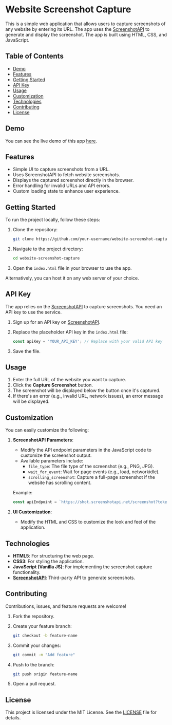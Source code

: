 # Website Screenshot Capture

This is a simple web application that allows users to capture screenshots of any website by entering its URL. The app uses the [ScreenshotAPI](https://screenshotapi.net/) to generate and display the screenshot. The app is built using HTML, CSS, and JavaScript.

## Table of Contents

- [Demo](#demo)
- [Features](#features)
- [Getting Started](#getting-started)
- [API Key](#api-key)
- [Usage](#usage)
- [Customization](#customization)
- [Technologies](#technologies)
- [Contributing](#contributing)
- [License](#license)

## Demo

You can see the live demo of this app [here](#).

## Features

- Simple UI to capture screenshots from a URL.
- Uses ScreenshotAPI to fetch website screenshots.
- Displays the captured screenshot directly in the browser.
- Error handling for invalid URLs and API errors.
- Custom loading state to enhance user experience.

## Getting Started

To run the project locally, follow these steps:

1. Clone the repository:

    ```bash
    git clone https://github.com/your-username/website-screenshot-capture.git
    ```

2. Navigate to the project directory:

    ```bash
    cd website-screenshot-capture
    ```

3. Open the `index.html` file in your browser to use the app.

Alternatively, you can host it on any web server of your choice.

## API Key

The app relies on the [ScreenshotAPI](https://screenshotapi.net/) to capture screenshots. You need an API key to use the service.

1. Sign up for an API key on [ScreenshotAPI](https://screenshotapi.net/signup).
2. Replace the placeholder API key in the `index.html` file:

    ```javascript
    const apiKey = 'YOUR_API_KEY'; // Replace with your valid API key
    ```

3. Save the file.

## Usage

1. Enter the full URL of the website you want to capture.
2. Click the **Capture Screenshot** button.
3. The screenshot will be displayed below the button once it's captured.
4. If there's an error (e.g., invalid URL, network issues), an error message will be displayed.

## Customization

You can easily customize the following:

1. **ScreenshotAPI Parameters**:
   - Modify the API endpoint parameters in the JavaScript code to customize the screenshot output.
   - Available parameters include:
     - `file_type`: The file type of the screenshot (e.g., PNG, JPG).
     - `wait_for_event`: Wait for page events (e.g., load, networkidle).
     - `scrolling_screenshot`: Capture a full-page screenshot if the website has scrolling content.
  
   Example:

    ```javascript
    const apiEndpoint = `https://shot.screenshotapi.net/screenshot?token=${apiKey}&url=${encodeURIComponent(websiteUrl)}&output=json&file_type=jpg&wait_for_event=networkidle`;
    ```

2. **UI Customization**:
   - Modify the HTML and CSS to customize the look and feel of the application.

## Technologies

- **HTML5**: For structuring the web page.
- **CSS3**: For styling the application.
- **JavaScript (Vanilla JS)**: For implementing the screenshot capture functionality.
- **[ScreenshotAPI](https://screenshotapi.net/)**: Third-party API to generate screenshots.

## Contributing

Contributions, issues, and feature requests are welcome!

1. Fork the repository.
2. Create your feature branch:

    ```bash
    git checkout -b feature-name
    ```

3. Commit your changes:

    ```bash
    git commit -m "Add feature"
    ```

4. Push to the branch:

    ```bash
    git push origin feature-name
    ```

5. Open a pull request.

## License

This project is licensed under the MIT License. See the [LICENSE](LICENSE) file for details.

